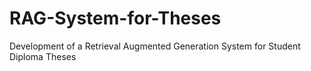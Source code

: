 # RAG-System-for-Theses
Development of a Retrieval Augmented Generation System for Student Diploma Theses
